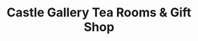 ---
title: "Castle Gallery Tea Rooms & Gift Shop"
url: /conwy/castle-gallery-tea-rooms-and-gift-shop/
shop: gift
---